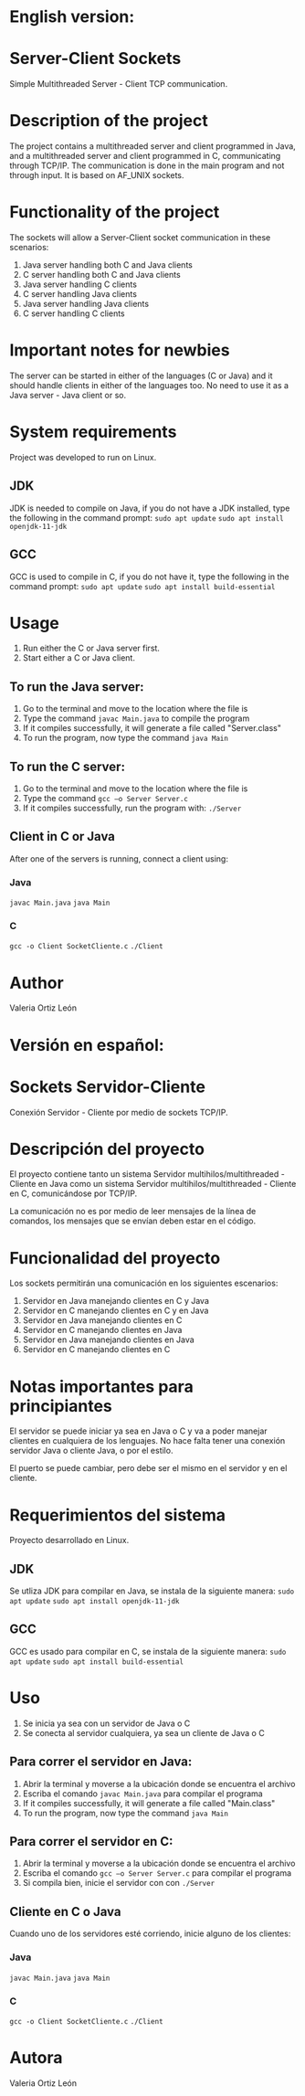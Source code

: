 # English version: 

# Server-Client Sockets 
Simple Multithreaded Server - Client TCP communication.

# Description of the project
The project contains a multithreaded server and client programmed in Java, and a multithreaded server and client programmed in C, communicating through TCP/IP.
The communication is done in the main program and not through input.
It is based on AF_UNIX sockets.

# Functionality of the project
The sockets will allow a Server-Client socket communication in these scenarios:
1. Java server handling both C and Java clients
2. C server handling both C and Java clients
3. Java server handling C clients
4. C server handling Java clients
5. Java server handling Java clients
6. C server handling C clients

# Important notes for newbies
The server can be started in either of the languages (C or Java) and it should handle clients in either of the languages too.
No need to use it as a Java server - Java client or so.

# System requirements
Project was developed to run on Linux.

## JDK
JDK is needed to compile on Java, if you do not have a JDK installed, type the following in the command prompt:
`sudo apt update`
`sudo apt install openjdk-11-jdk`

## GCC
GCC is used to compile in C, if you do not have it, type the following in the command prompt:
`sudo apt update`
`sudo apt install build-essential`

# Usage 
1. Run either the C or Java server first.
2. Start either a C or Java client.

## To run the Java server: 
1. Go to the terminal and move to the location where the file is
2. Type the command `javac Main.java` to compile the program
3. If it compiles successfully, it will generate a file called "Server.class"
4. To run the program, now type the command `java Main`

## To run the C server: 
1. Go to the terminal and move to the location where the file is
2. Type the command  `gcc –o Server Server.c`
3. If it compiles successfully, run the program with: `./Server`

## Client in C or Java
After one of the servers is running, connect a client using:

### Java
`javac Main.java`
`java Main`

### C
`gcc -o Client SocketCliente.c`
`./Client`

# Author
Valeria Ortiz León

# Versión en español: 

# Sockets Servidor-Cliente 
Conexión Servidor - Cliente por medio de sockets TCP/IP.

# Descripción del proyecto
El proyecto contiene tanto un sistema Servidor multihilos/multithreaded - Cliente en Java como un sistema Servidor multihilos/multithreaded - Cliente en C, comunicándose por TCP/IP.

La comunicación no es por medio de leer mensajes de la línea de comandos, los mensajes que se envían deben estar en el código.

# Funcionalidad del proyecto
Los sockets permitirán una comunicación en los siguientes escenarios:
1. Servidor en Java manejando clientes en C y Java
2. Servidor en C manejando clientes en C y en Java
3. Servidor en Java manejando clientes en C
4. Servidor en C manejando clientes en Java
5. Servidor en Java manejando clientes en Java
6. Servidor en C manejando clientes en C

# Notas importantes para principiantes
El servidor se puede iniciar ya sea en Java o C y va a poder manejar clientes en cualquiera de los lenguajes.
No hace falta tener una conexión servidor Java o cliente Java, o por el estilo. 

El puerto se puede cambiar, pero debe ser el mismo en el servidor y en el cliente.

# Requerimientos del sistema
Proyecto desarrollado en Linux.

## JDK
Se utliza JDK para compilar en Java, se instala de la siguiente manera:
`sudo apt update`
`sudo apt install openjdk-11-jdk`

## GCC
GCC es usado para compilar en C, se instala de la siguiente manera:
`sudo apt update`
`sudo apt install build-essential`

# Uso 
1. Se inicia ya sea con un servidor de Java o C
2. Se conecta al servidor cualquiera, ya sea un cliente de Java o C

## Para correr el servidor en Java:
1. Abrir la terminal y moverse a la ubicación donde se encuentra el archivo
2. Escriba el comando `javac Main.java` para compilar el programa
3. If it compiles successfully, it will generate a file called "Main.class"
4. To run the program, now type the command `java Main`

## Para correr el servidor en C:
1. Abrir la terminal y moverse a la ubicación donde se encuentra el archivo
2. Escriba el comando `gcc –o Server Server.c` para compilar el programa
4. Si compila bien, inicie el servidor con con `./Server`

## Cliente en C o Java
Cuando uno de los servidores esté corriendo, inicie alguno de los clientes:

### Java
`javac Main.java`
`java Main`

### C
`gcc -o Client SocketCliente.c`
`./Client`

# Autora
Valeria Ortiz León
